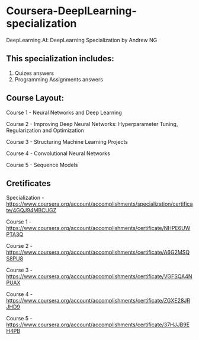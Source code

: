 # Coursera-DeeplLearning-specialization
DeepLearning.AI: DeepLearning Specialization by Andrew NG

## This specialization includes:
1. Quizes answers
2. Programming Assignments answers

## Course Layout:
Course 1 - Neural Networks and Deep Learning

Course 2 - Improving Deep Neural Networks: Hyperparameter Tuning, Regularization and Optimization

Course 3 - Structuring Machine Learning Projects

Course 4 - Convolutional Neural Networks

Course 5 - Sequence Models

## Cretificates
Specialization - https://www.coursera.org/account/accomplishments/specialization/certificate/4GQJ94MBCUGZ

Course 1 - https://www.coursera.org/account/accomplishments/certificate/NHPE6UWPTA3Q

Course 2 - https://www.coursera.org/account/accomplishments/certificate/A6G2MSQS8PU8

Course 3 - https://www.coursera.org/account/accomplishments/certificate/VGFSQA4NPUAX

Course 4 - https://www.coursera.org/account/accomplishments/certificate/ZGXE28JRJHD9

Course 5 - https://www.coursera.org/account/accomplishments/certificate/37HJJB9EH4PB
